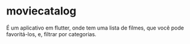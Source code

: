 # moviecatalog
É um aplicativo em flutter, onde tem uma lista de filmes, que você pode favoritá-los, e, filtrar por categorias.
